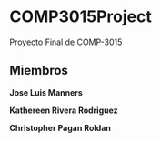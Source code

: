 # COMP3015Project

Proyecto Final de COMP-3015

Miembros
--------

**Jose Luis Manners**

**Kathereen Rivera Rodriguez**

**Christopher Pagan Roldan**
